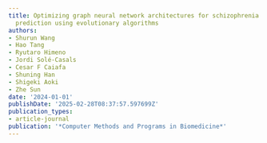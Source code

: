```yaml
---
title: Optimizing graph neural network architectures for schizophrenia spectrum disorder
  prediction using evolutionary algorithms
authors:
- Shurun Wang
- Hao Tang
- Ryutaro Himeno
- Jordi Solé-Casals
- Cesar F Caiafa
- Shuning Han
- Shigeki Aoki
- Zhe Sun
date: '2024-01-01'
publishDate: '2025-02-28T08:37:57.597699Z'
publication_types:
- article-journal
publication: '*Computer Methods and Programs in Biomedicine*'
---
```

